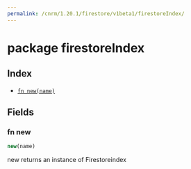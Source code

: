```yaml
---
permalink: /cnrm/1.20.1/firestore/v1beta1/firestoreIndex/
---
```


# package firestoreIndex



## Index

* [`fn new(name)`](#fn-new)

## Fields

### fn new

```ts
new(name)
```

new returns an instance of Firestoreindex